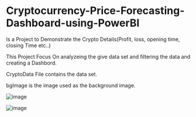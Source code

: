 # Cryptocurrency-Price-Forecasting-Dashboard-using-PowerBI

Is a Project to Demonstrate the Crypto Details(Profit, loss, opening time, closing Time etc..)

This Project Focus On analyzeing the give data set and filtering the data and creating a Dashbord.

CryptoData File contains the data set.

bgImage is the image used as the background image.

![image](https://user-images.githubusercontent.com/104089846/182922226-2fbba1b9-ef0b-405e-916e-c3f9005ed126.png)

![image](https://user-images.githubusercontent.com/104089846/182922262-3c49b390-ec47-4ffe-ad25-5c5b56cb2aa5.png)
